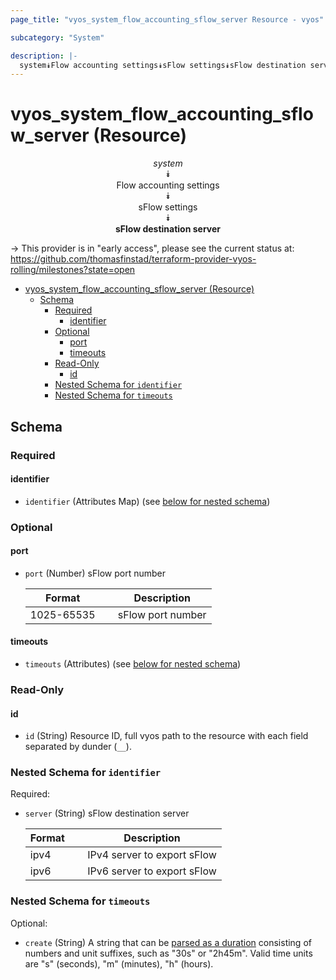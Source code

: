 ```yaml
---
page_title: "vyos_system_flow_accounting_sflow_server Resource - vyos"

subcategory: "System"

description: |-
  system⯯Flow accounting settings⯯sFlow settings⯯sFlow destination server
---
```


# vyos_system_flow_accounting_sflow_server (Resource)
<center>

*system*  
⯯  
Flow accounting settings  
⯯  
sFlow settings  
⯯  
**sFlow destination server**


</center>

-> This provider is in "early access", please see the current status at: https://github.com/thomasfinstad/terraform-provider-vyos-rolling/milestones?state=open

<!--TOC-->

- [vyos_system_flow_accounting_sflow_server (Resource)](#vyos_system_flow_accounting_sflow_server-resource)
  - [Schema](#schema)
    - [Required](#required)
      - [identifier](#identifier)
    - [Optional](#optional)
      - [port](#port)
      - [timeouts](#timeouts)
    - [Read-Only](#read-only)
      - [id](#id)
    - [Nested Schema for `identifier`](#nested-schema-for-identifier)
    - [Nested Schema for `timeouts`](#nested-schema-for-timeouts)

<!--TOC-->

<!-- schema generated by tfplugindocs -->
## Schema

### Required

#### identifier
- `identifier` (Attributes Map) (see [below for nested schema](#nestedatt--identifier))

### Optional

#### port
- `port` (Number) sFlow port number

    |  Format      &emsp;|  Description        |
    |--------------|---------------------|
    |  1025-65535  &emsp;|  sFlow port number  |
#### timeouts
- `timeouts` (Attributes) (see [below for nested schema](#nestedatt--timeouts))

### Read-Only

#### id
- `id` (String) Resource ID, full vyos path to the resource with each field separated by dunder (`__`).

<a id="nestedatt--identifier"></a>
### Nested Schema for `identifier`

Required:

- `server` (String) sFlow destination server

    |  Format  &emsp;|  Description                  |
    |----------|-------------------------------|
    |  ipv4    &emsp;|  IPv4 server to export sFlow  |
    |  ipv6    &emsp;|  IPv6 server to export sFlow  |


<a id="nestedatt--timeouts"></a>
### Nested Schema for `timeouts`

Optional:

- `create` (String) A string that can be [parsed as a duration](https://pkg.go.dev/time#ParseDuration) consisting of numbers and unit suffixes, such as &#34;30s&#34; or &#34;2h45m&#34;. Valid time units are &#34;s&#34; (seconds), &#34;m&#34; (minutes), &#34;h&#34; (hours).
